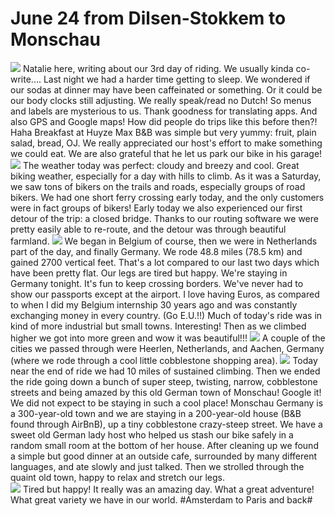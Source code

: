 # June 24 from Dilsen-Stokkem to Monschau

![](data/405bad3c-8046-4f5c-b47b-08882a5a03ea.jpg)
 Natalie here, writing about our 3rd day of riding. We usually kinda co-write.... Last night we had a harder time getting to sleep. We wondered if our sodas at dinner may have been caffeinated or something. Or it could be our body clocks still adjusting. We really speak/read no Dutch! So menus and labels are mysterious to us. Thank goodness for translating apps. And also GPS and Google maps! How did people do trips like this before then?! Haha Breakfast at Huyze Max B&B was simple but very yummy: fruit, plain salad, bread, OJ. We really appreciated our host's effort to make something we could eat. We are also grateful that he let us park our bike in his garage! 
![](data/fbd4f27d-72d8-4d1c-b91c-842dcee5b80b.jpg)
 The weather today was perfect: cloudy and breezy and cool. Great biking weather, especially for a day with hills to climb. As it was a Saturday, we saw tons of bikers on the trails and roads, especially groups of road bikers. We had one short ferry crossing early today, and the only customers were in fact groups of bikers!  Early today we also experienced our first detour of the trip: a closed bridge. Thanks to our routing software we were pretty easily able to re-route, and the detour was through beautiful farmland. 
![](data/dbfee93a-6064-4836-8a96-f20906d5d3da.jpg)
 We began in Belgium of course, then we were in Netherlands part of the day, and finally Germany. We rode 48.8 miles (78.5 km) and gained 2700 vertical feet. That's a lot compared to our last two days which have been pretty flat. Our legs are tired but happy. We're staying in Germany tonight. It's fun to keep crossing borders. We've never had to show our passports except at the airport. I love having Euros, as compared to when I did my Belgium internship 30 years ago and was constantly exchanging money in every country. (Go E.U.!!) Much of today's ride was in kind of more industrial but small towns. Interesting! Then as we climbed higher we got into more green and wow it was beautiful!!! 
![](data/df3f2eac-c94e-4374-84c2-048212daabd7.jpg)
 A couple of the cities we passed through were Heerlen, Netherlands, and Aachen, Germany (where we rode through a cool little cobblestone shopping area). 
![](data/461b594b-8488-4ccf-97ef-7579ff752cea.jpg)
 Today near the end of ride we had 10 miles of sustained climbing. Then we ended the ride going down a bunch of super steep, twisting, narrow, cobblestone streets and being amazed by this old German town of Monschau! Google it! We did not expect to be staying in such a cool place! Monschau Germany is a 300-year-old town and we are staying in a 200-year-old house (B&B found through AirBnB), up a tiny cobblestone crazy-steep street. We have a sweet old German lady host who helped us stash our bike safely in a random small room at the bottom of her house. After cleaning up we found a simple but good dinner at an outside cafe, surrounded by many different languages, and ate slowly and just talked. Then we strolled through the quaint old town, happy to relax and stretch our legs.  
![](data/aa728ada-5965-4b35-97e2-39b6a9c60096.jpg)
 Tired but happy! It really was an amazing day. What a great adventure! What great variety we have in our world. 
#Amsterdam to Paris and back#